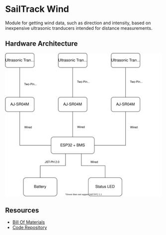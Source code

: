 # SailTrack Wind
Module for getting wind data, such as direction and intensity, based on inexpensive ultrasonic tranducers intended for distance measurements.

## Hardware Architecture
<p align="center">
  <img src="hardware-diagram.svg"/>
</p>

## Resources
* [Bill Of Materials](BOM.csv)
* [Code Repository](https://github.com/metis-vela-unipd/sailtrack-wind)
